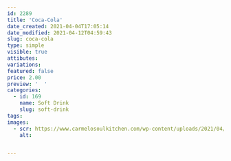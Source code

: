 ```yaml
---
id: 2289
title: 'Coca-Cola'
date_created: 2021-04-04T17:05:14
date_modified: 2021-04-12T04:59:43
slug: coca-cola
type: simple
visible: true
attibutes: 
variations:
featured: false
price: 2.00
preview: '  '
categories: 
  - id: 169
    name: Soft Drink
    slug: soft-drink
tags: 
images: 
  - scr: https://www.carmelosoulkitchen.com/wp-content/uploads/2021/04/COCACOLA.png
    alt: 


---
```



